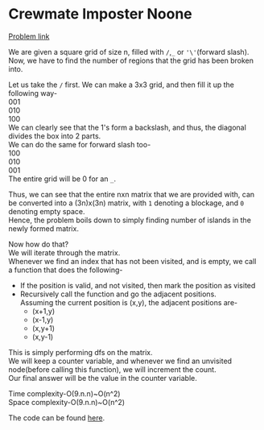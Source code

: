 # Crewmate Imposter Noone

[Problem link](https://github.com/dscnsec/DSC-NSEC-Algorithms/blob/master/9.%20Graph/crewmate_impostor_noone/crewmate-impostor_noone.md)

We are given a square grid of size n, filled with `/`,`_` or `'\'`(forward slash).<br>
Now, we have to find the number of regions that the grid has been broken into.

Let us take the `/` first. We can make a 3x3 grid, and then fill it up the following way-<br>
001<br>
010<br>
100<br>
We can clearly see that the 1's form a backslash, and thus, the diagonal divides the box into 2 parts.<br>
We can do the same for forward slash too-<br>
100<br>
010<br>
001<br>
The entire grid will be 0 for an `_`.

Thus, we can see that the entire nxn matrix that we are provided with, can be converted into a (3n)x(3n) matrix, with `1` denoting a blockage, and `0` denoting empty space.<br>
Hence, the problem boils down to simply finding number of islands in the newly formed matrix.<br>

Now how do that?<br>
We will iterate through the matrix.<br>
Whenever we find an index that has not been visited, and is empty, we call a function that does the following-<br>
* If the position is valid, and not visited, then mark the position as visited
* Recursively call the function and go the adjacent positions.<br>
Assuming the current position is (x,y), the adjacent positions are-
  * (x+1,y)
  * (x-1,y)
  * (x,y+1)
  * (x,y-1)
    
This is simply performing dfs on the matrix.<br>
We will keep a counter variable, and whenever we find an unvisited node(before calling this function), we will increment the count.<br>
Our final answer will be the value in the counter variable.<br>

Time complexity-O(9.n.n)~O(n^2)<br>
Space complexity-O(9.n.n)~O(n^2)

The code can be found [here]().
